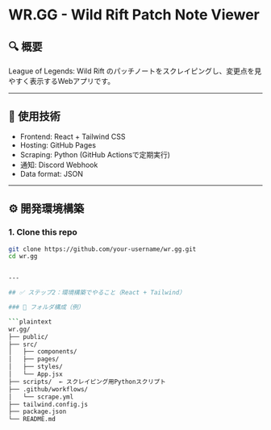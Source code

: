 # WR.GG - Wild Rift Patch Note Viewer

## 🔍 概要

League of Legends: Wild Rift のパッチノートをスクレイピングし、変更点を見やすく表示するWebアプリです。

---

## 🚀 使用技術

- Frontend: React + Tailwind CSS
- Hosting: GitHub Pages
- Scraping: Python (GitHub Actionsで定期実行)
- 通知: Discord Webhook
- Data format: JSON

---

## ⚙️ 開発環境構築

### 1. Clone this repo

```bash
git clone https://github.com/your-username/wr.gg.git
cd wr.gg


---

## ✅ ステップ2：環境構築でやること（React + Tailwind）

### 📁 フォルダ構成（例）

```plaintext
wr.gg/
├── public/
├── src/
│   ├── components/
│   ├── pages/
│   ├── styles/
│   └── App.jsx
├── scripts/  ← スクレイピング用Pythonスクリプト
├── .github/workflows/
│   └── scrape.yml
├── tailwind.config.js
├── package.json
└── README.md
